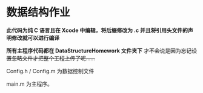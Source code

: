 # 数据结构作业

**此代码为纯 C 语言且在 Xcode 中编辑，将后缀修改为 .c 并且将引用头文件的声明修改就可以进行编译**

**所有主程序代码都在 DataStructureHomework 文件夹下** ~~才不会说是因为忘记设置忽略文件才把整个工程上传了呢……~~

Config.h / Config.m 为数据控制文件

main.m 为主程序。